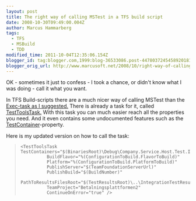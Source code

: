 ```yaml
---
layout: post
title: The right way of calling MSTest in a TFS build script
date: 2008-10-30T09:49:00.004Z
author: Marcus Hammarberg
tags:
  - TFS
  - MSBuild
  - TDD
modified_time: 2011-10-04T12:35:06.154Z
blogger_id: tag:blogger.com,1999:blog-36533086.post-4478037245458920181
blogger_orig_url: http://www.marcusoft.net/2008/10/right-way-of-calling-mstest-in-tfs.html
---
```


OK - sometimes it just to confess - I took a chance, or didn't know
what I was doing - call it what you want.

In TFS Build-scripts there are a much nicer way of calling MSTest than
the [Exec-task as I
suggested.](http://www.marcusoft.net/2008/10/how-to-run-mstest-with-publish.html)
There is already a task for it, called
[TestToolsTask.](http://msdn.microsoft.com/en-us/library/aa721750%28VS.80%29.aspx)
With this task you can much easier reach all the properties you need.
And it even contains some undocumented features such as the
[TestContainer](http://blogs.msdn.com/buckh/archive/2006/11/09/updated-version-of-new-testtoolstask.aspx)-property.

Here is my updated version on how to call the task:

>     <TestToolsTask   TestContainers="$(BinariesRoot)\Debug\Company.Service.Host.Test.Integration.dll"
>               BuildFlavor="%(ConfigurationToBuild.FlavorToBuild)"
>               Platform="%(ConfigurationToBuild.PlatformToBuild)"
>               PublishServer="$(TeamFoundationServerUrl)"
>               PublishBuild="$(BuildNumber)"
>               PathToResultsFilesRoot="$(TestResultsRoot)\..\IntegrationTestResults"
>               TeamProject="Betalningsplattformen2"
>               ContinueOnError="true" />
